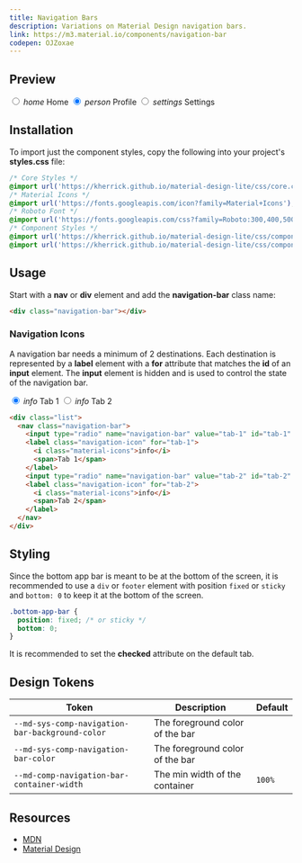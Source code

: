 ```yaml
---
title: Navigation Bars
description: Variations on Material Design navigation bars.
link: https://m3.material.io/components/navigation-bar
codepen: OJZoxae
---
```


## Preview

<div class="preview">
  <nav class="navigation-bar" style="min-width: 400px">
    <input type="radio" name="bottom-nav-icons" value="home" id="home" />
    <label class="navigation-icon" for="home">
      <i class="material-icons">home</i>
      <span>Home</span>
    </label>
    <input
      type="radio"
      name="bottom-nav-icons"
      value="profile"
      id="profile"
      checked
    />
    <label class="navigation-icon" for="profile">
      <i class="material-icons">person</i>
      <span>Profile</span>
    </label>
    <input type="radio" name="bottom-nav-icons" value="settings" id="settings" />
    <label class="navigation-icon" for="settings">
      <i class="material-icons">settings</i>
      <span>Settings</span>
    </label>
  </nav>
</div>

## Installation

To import just the component styles, copy the following into your project's **styles.css** file:

```css
/* Core Styles */
@import url('https://kherrick.github.io/material-design-lite/css/core.css');
/* Material Icons */
@import url('https://fonts.googleapis.com/icon?family=Material+Icons');
/* Roboto Font */
@import url('https://fonts.googleapis.com/css?family=Roboto:300,400,500,700&amp;display=swap');
/* Component Styles */
@import url('https://kherrick.github.io/material-design-lite/css/components/navigation-icon/style.css');
@import url('https://kherrick.github.io/material-design-lite/css/components/navigation-bar/style.css');
```

## Usage

Start with a **nav** or **div** element and add the **navigation-bar** class name:

```html
<div class="navigation-bar"></div>
```

### Navigation Icons

A navigation bar needs a minimum of 2 destinations. Each destination is represented by a **label** element with a **for** attribute that matches the **id** of an **input** element. The **input** element is hidden and is used to control the state of the navigation bar.

<div class="preview">
   <nav class="navigation-bar" style="min-width: 400px">
    <input type="radio" name="bottom-nav-icons-2" value="tab-1" id="tab-1" checked/>
    <label class="navigation-icon" for="tab-1">
      <i class="material-icons">info</i>
      <span>Tab 1</span>
    </label>
    <input type="radio" name="bottom-nav-icons-2" value="tab-2" id="tab-2" />
    <label class="navigation-icon" for="tab-2">
      <i class="material-icons">info</i>
      <span>Tab 2</span>
    </label>
  </nav>
</div>

```html
<div class="list">
  <nav class="navigation-bar">
    <input type="radio" name="navigation-bar" value="tab-1" id="tab-1" checked/>
    <label class="navigation-icon" for="tab-1">
      <i class="material-icons">info</i>
      <span>Tab 1</span>
    </label>
    <input type="radio" name="navigation-bar" value="tab-2" id="tab-2" />
    <label class="navigation-icon" for="tab-2">
      <i class="material-icons">info</i>
      <span>Tab 2</span>
    </label>
  </nav>
</div>
```

## Styling

Since the bottom app bar is meant to be at the bottom of the screen, it is recommended to use a `div` or `footer` element with position `fixed` or `sticky`  and `bottom: 0` to keep it at the bottom of the screen.

```css
.bottom-app-bar {
  position: fixed; /* or sticky */
  bottom: 0;
}
```

It is recommended to set the **checked** attribute on the default tab.

## Design Tokens

| Token                                | Description                    | Default |
|--------------------------------------|--------------------------------|---------|
| `--md-sys-comp-navigation-bar-background-color` | The foreground color of the bar | <div class="tooltip token-box color-surface" data-tooltip="--md-sys-color-surface"></div>       |
| `--md-sys-comp-navigation-bar-color` | The foreground color of the bar | <div class="tooltip token-box color-on-surface" data-tooltip="--md-sys-color-on-surface"></div>       |
| `--md-comp-navigation-bar-container-width` | The min width of the container | `100%` |

## Resources

- [MDN](https://developer.mozilla.org/en-US/docs/Web/HTML/Element/nav)
- [Material Design](https://m3.material.io/components/navigation-bar)
